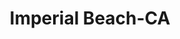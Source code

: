 ---
title: Imperial Beach-CA
slug: imperial-beach-ca
f_state:
- cms/state/california.md
f_locations:
- cms/payday-loan/cash-n-advance-7968.md
- cms/payday-loan/cash-n-advance-7969.md
- cms/payday-loan/check-cashing-place-10920.md
- cms/payday-loan/check-cashing-place-inc-10922.md
- cms/payday-loan/check-into-cash-12693.md
- cms/payday-loan/check-into-cash-of-california-13306.md
- cms/payday-loan/money-tree-21798.md
- cms/payday-loan/moneytree-21967.md
- cms/payday-loan/moneytree-21968.md
- cms/payday-loan/taking-care-of-business-27094.md
- cms/payday-loan/th-e-check-cashing-place-27368.md
updated-on: '2024-05-30T13:41:28.615Z'
created-on: '2024-05-30T13:41:28.615Z'
published-on: '2024-05-30T13:54:32.469Z'
f_city: Imperial Beach
layout: '[city].html'
tags: city
---